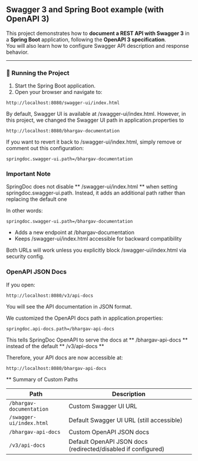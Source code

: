 ## Swagger 3 and Spring Boot example (with OpenAPI 3)

This project demonstrates how to **document a REST API with Swagger 3** in a **Spring Boot** application, following the **OpenAPI 3 specification**.  
You will also learn how to configure Swagger API description and response behavior.

---

### 🚀 Running the Project

1. Start the Spring Boot application.
2. Open your browser and navigate to:

```
http://localhost:8080/swagger-ui/index.html
```

By default, Swagger UI is available at /swagger-ui/index.html.
However, in this project, we changed the Swagger UI path in application.properties to
```
http://localhost:8080/bhargav-documentation
```

 If you want to revert it back to /swagger-ui/index.html, simply remove or comment out this configuration:
 ```
springdoc.swagger-ui.path=/bhargav-documentation
```


### Important Note
SpringDoc does not disable ** /swagger-ui/index.html ** when setting springdoc.swagger-ui.path.
Instead, it adds an additional path rather than replacing the default one

In other words:
```
springdoc.swagger-ui.path=/bhargav-documentation
```
* Adds a new endpoint at /bhargav-documentation
* Keeps /swagger-ui/index.html accessible for backward compatibility

Both URLs will work unless you explicitly block /swagger-ui/index.html via security config.



### OpenAPI JSON Docs

If you open:
```
http://localhost:8080/v3/api-docs
```

You will see the API documentation in JSON format.

We customized the OpenAPI docs path in application.properties:
```
springdoc.api-docs.path=/bhargav-api-docs
```

This tells SpringDoc OpenAPI to serve the docs at ** /bhargav-api-docs ** instead of the default ** /v3/api-docs **

Therefore, your API docs are now accessible at:
```
http://localhost:8080/bhargav-api-docs
```

** Summary of Custom Paths

| Path                     | Description                                                   |
| ------------------------ | ------------------------------------------------------------- |
| `/bhargav-documentation` | Custom Swagger UI URL                                         |
| `/swagger-ui/index.html` | Default Swagger UI URL (still accessible)                     |
| `/bhargav-api-docs`      | Custom OpenAPI JSON docs                                      |
| `/v3/api-docs`           | Default OpenAPI JSON docs (redirected/disabled if configured) |


